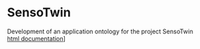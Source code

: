 # SensoTwin

Development of an application ontology for the project SensoTwin  
[html documentation]([https://upaehler.github.io/SensoTwin/v1.0.0/)]
